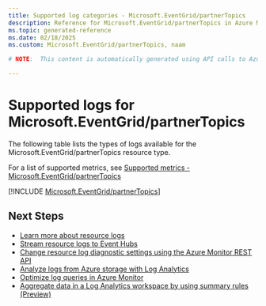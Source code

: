 ```yaml
---
title: Supported log categories - Microsoft.EventGrid/partnerTopics
description: Reference for Microsoft.EventGrid/partnerTopics in Azure Monitor Logs.
ms.topic: generated-reference
ms.date: 02/18/2025
ms.custom: Microsoft.EventGrid/partnerTopics, naam

# NOTE:  This content is automatically generated using API calls to Azure. Any edits made on these files will be overwritten in the next run of the script. 

---
```





# Supported logs for Microsoft.EventGrid/partnerTopics  
The following table lists the types of logs available for the Microsoft.EventGrid/partnerTopics resource type.
  
  
  
For a list of supported metrics, see [Supported metrics - Microsoft.EventGrid/partnerTopics](../supported-metrics/microsoft-eventgrid-partnertopics-metrics.md)  
  

  
[!INCLUDE [Microsoft.EventGrid/partnerTopics](~/reusable-content/ce-skilling/azure/includes/azure-monitor/reference/logs/microsoft-eventgrid-partnertopics-logs-include.md)]  
  

## Next Steps

* [Learn more about resource logs](/azure/azure-monitor/essentials/platform-logs-overview)
* [Stream resource logs to Event Hubs](/azure/azure-monitor/essentials/resource-logs#send-to-azure-event-hubs)
* [Change resource log diagnostic settings using the Azure Monitor REST API](/rest/api/monitor/diagnosticsettings)
* [Analyze logs from Azure storage with Log Analytics](/azure/azure-monitor/essentials/resource-logs#send-to-log-analytics-workspace)
* [Optimize log queries in Azure Monitor](/azure/azure-monitor/logs/query-optimization)
* [Aggregate data in a Log Analytics workspace by using summary rules (Preview)](/azure/azure-monitor/logs/summary-rules)